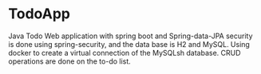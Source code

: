 # TodoApp
Java Todo Web application with spring boot and Spring-data-JPA security is done using spring-security, and the data base is H2 and MySQL.
Using docker to create a virtual connection of the MySQLsh database.
CRUD operations are done on the to-do list.
